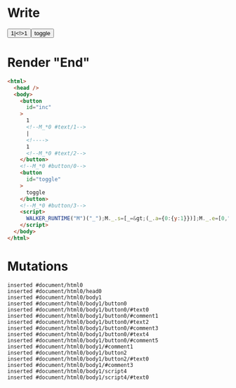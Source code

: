 # Write
  <button id=inc>1<!--M_*0 #text/1-->|<!>1<!--M_*0 #text/2--></button><!--M_*0 #button/0--><button id=toggle>toggle</button><!--M_*0 #button/3--><script>WALKER_RUNTIME("M")("_");M._.s=[_=>(_.a={0:{y:1}})];M._.e=[0,"packages/translator-tags/src/__tests__/fixtures/let-tag-controllable-runtime-error/template.marko_0",0,"packages/translator-tags/src/__tests__/fixtures/let-tag-controllable-runtime-error/template.marko_0__y_change_y"];M._.d=1;M._.w()</script>


# Render "End"
```html
<html>
  <head />
  <body>
    <button
      id="inc"
    >
      1
      <!--M_*0 #text/1-->
      |
      <!---->
      1
      <!--M_*0 #text/2-->
    </button>
    <!--M_*0 #button/0-->
    <button
      id="toggle"
    >
      toggle
    </button>
    <!--M_*0 #button/3-->
    <script>
      WALKER_RUNTIME("M")("_");M._.s=[_=&gt;(_.a={0:{y:1}})];M._.e=[0,"packages/translator-tags/src/__tests__/fixtures/let-tag-controllable-runtime-error/template.marko_0",0,"packages/translator-tags/src/__tests__/fixtures/let-tag-controllable-runtime-error/template.marko_0__y_change_y"];M._.d=1;M._.w()
    </script>
  </body>
</html>
```

# Mutations
```
inserted #document/html0
inserted #document/html0/head0
inserted #document/html0/body1
inserted #document/html0/body1/button0
inserted #document/html0/body1/button0/#text0
inserted #document/html0/body1/button0/#comment1
inserted #document/html0/body1/button0/#text2
inserted #document/html0/body1/button0/#comment3
inserted #document/html0/body1/button0/#text4
inserted #document/html0/body1/button0/#comment5
inserted #document/html0/body1/#comment1
inserted #document/html0/body1/button2
inserted #document/html0/body1/button2/#text0
inserted #document/html0/body1/#comment3
inserted #document/html0/body1/script4
inserted #document/html0/body1/script4/#text0
```